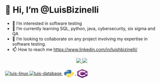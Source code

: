 # 👋 Hi, I’m @LuisBizinelli


- 👀 I’m interested in software testing 
- 🌱 I’m currently learning SQL, python, java, cybersecurity, six sigma and QA
- 💞️ I’m looking to collaborate on any project involving my expertise in software testing.
- 📫 How to reach me https://www.linkedin.com/in/luishbizinelli/


<div align="center">
  <a href="https://github.com/LuisBizinelli">
  <img height="180em" src="https://github-readme-stats.vercel.app/api?username=LuisBizinelli&show_icons=true&theme=dark&include_all_commits=true&count_private=true"/>
  <img height="180em" src="https://github-readme-stats.vercel.app/api/top-langs/?username=LuisBizinelli&layout=compact&langs_count=7&theme=dark"/>
</div>
<div style="display: inline_block"><br>
  <img align="center" alt="luis-linux" height="30" width="40"<img src="https://cdn.jsdelivr.net/gh/devicons/devicon/icons/linux/linux-original.svg"/>
  <img align="center" alt="luis-database" height="30" width="40" <img src="https://cdn.jsdelivr.net/gh/devicons/devicon/icons/mysql/mysql-original-wordmark.svg"/>
  <img align="center" alt="luis-Python" height="30" width="40" src="https://raw.githubusercontent.com/devicons/devicon/master/icons/python/python-original.svg">
  <img align="center" alt="luis-Csharp" height="30" width="40" src="https://raw.githubusercontent.com/devicons/devicon/master/icons/csharp/csharp-original.svg">
  
</div>

